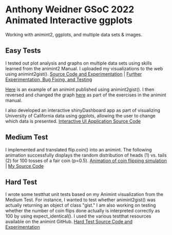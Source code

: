 # Anthony Weidner GSoC 2022 Animated Interactive ggplots
Working with animint2, ggplots, and multiple data sets & images.

## Easy Tests
I tested out plot analysis and graphs on multiple data sets using skills learned from the animint2 Manual. I uploaded my visualizations to the web using animint2gist(). 
[Source Code and Experimentation](https://github.com/AnthonyWeidner/rstats-gsoc2022-animint2-ggplots/blob/main/Easy%20Tests.Rmd) | [Further Experimentation, Bug Fixing, and Testing](https://github.com/AnthonyWeidner/rstats-gsoc2022-animint2-ggplots/tree/main/Easy%20Tests%20and%20Further%20Testing) 

[Here](http://bl.ocks.org/AnthonyWeidner/raw/b4fea91dbd238e16c4409b6d30aad0bb/) is an example of an animint published using animint2gist(). I then reversed and changed the graph [here](http://bl.ocks.org/AnthonyWeidner/raw/92002723f587bebeb1448049dbc189da/) as part of the exercises in the animint manual. 

I also developed an interactive shinyDashboard app as part of visualizing University of California data using ggplots, allowing the user to change which data is presented. [Interactive UI Application Source Code](https://github.com/AnthonyWeidner/rstats-gsoc2022-animint2-ggplots/blob/main/Interactive%20UI%20Program.Rmd)

## Medium Test
I implemented and translated flip.coin() into an animint. The following animation successfully displays the random distribution of heads (1) vs. tails (2) for 100 tosses of a fair coin (p=0.5). [Animation of coin flipping simulation](http://bl.ocks.org/AnthonyWeidner/raw/1b5acc50d6c8a70dc8dc037338593efe/) | [My Source Code](https://github.com/AnthonyWeidner/rstats-gsoc2022-animint2-ggplots/blob/main/Medium%20Test%20flip.coin()%20implementation%20.Rmd)

## Hard Test
I wrote some testthat unit tests based on my Animint visualization from the Medium Test. For instance, I wanted to test whether animint2gist() was actually returning an object of class "gist." I am also working on testing whether the number of coin flips done actually is interpreted correctly as 100 by using expect_identical(). I used the various testthat resources available on the animint GitHub. [Hard Test Source Code and Experimentation](https://github.com/AnthonyWeidner/rstats-gsoc2022-animint2-ggplots/blob/main/Hard%20Test%20(Unit%20Testing).Rmd)
